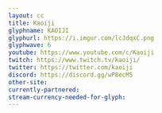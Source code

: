 ```yaml
---
layout: cc
title: Kaoiji
glyphname: KAOIJI
glyphurl: https://i.imgur.com/lcJdqxC.png
glyphwave: 6
youtube: https://www.youtube.com/c/Kaoiji
twitch: https://www.twitch.tv/kaoiji/
twitter: https://twitter.com/kaoiji
discord: https://discord.gg/wP8ecM5
other-site: 
currently-partnered: 
stream-currency-needed-for-glyph: 
---
```


